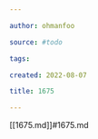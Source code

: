 ```yaml
---

author: ohmanfoo

source: #todo

tags: 

created: 2022-08-07

title: 1675

---
```

[[1675.md]]#1675.md